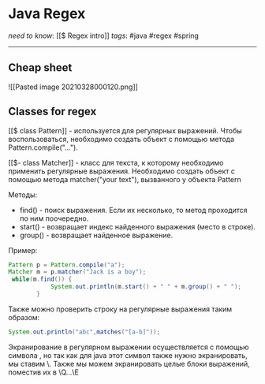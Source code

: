 # Java Regex
*need to know*: [[$ Regex intro]]
*tags*:  #java #regex #spring 

---
## Cheap sheet 
![[Pasted image 20210328000120.png]]

## Classes for regex

[[$ class Pattern]] - используется для регулярных выражений. Чтобы воспользоваться, необходимо создать объект с помощью метода Pattern.compile("…"). 

[[$- class Matcher]] - класс для текста, к которому необходимо применить регулярные выражения. Необходимо создать объект с помощью метода matcher("your text"), вызванного у объекта Pattern 

Методы: 
- find() - поиск выражения. Если их несколько, то метод проходится по ним поочередно. 
- start() - возвращает индекс найденного выражения (место в строке).
- group() - возвращает найденное выражение. 

Пример: 
```java
Pattern p = Pattern.compile("a"); 
Matcher m = p.matcher("Jack is a boy"); 
 while(m.find()) { 
            System.out.println(m.start() + " " + m.group() + " "); 
        } 
```
 
Также можно проверить строку на регулярные выражения таким образом: 
```java
System.out.println("abc",matches("[a-b]")); 
```

Экранирование в регулярном выражении осуществляется с помощью символа \, но так как для java этот символ также нужно экранировать, мы ставим \\. Также мы можем экранировать целые блоки выражений, поместив их в \\Q…\\E 

 